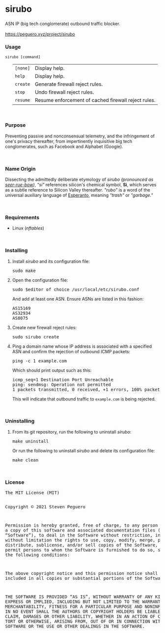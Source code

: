 <h1>sirubo</h1>
<p style="line-height: 165%;">ASN IP (big tech conglomerate) outbound traffic blocker.</p>
<a href="https://peguero.xyz/project/sirubo">https://peguero.xyz/project/sirubo</a>

<br>
<h3>Usage</h3>

<code>sirubo [command]</code>
<br>

<ol>
<table style="width: 100%;">
<tr>
	<td><code>[none]</code></td>
	<td>Display help.</td>
</tr>
<tr>
	<td><code>help</code></td>
	<td>Display help.</td>
</tr>
<tr>
	<td><code>create</code></td>
	<td>Generate firewall reject rules.</td>
</tr>
<tr>
	<td><code>stop</code></td>
	<td>Undo firewall reject rules.</td>
</tr>
<tr>
	<td><code>resume</code></td>
	<td>Resume enforcement of cached firewall reject rules.</td>
</tr>
</table>
</ol>

<br>
<h3>Purpose</h3>

<p>
Preventing passive and nonconsensual telemetry, and the infringement of one's privacy thereafter, from impertinently inquisitive big tech conglomerates, such as Facebook and Alphabet (Google).
</p>

<br>
<h3>Name Origin</h3>
<p>
Dissecting the admittedly deliberate etymology of <i>sirubo (pronounced as <u>seer-rue-bow</u>)</i>, <i>"si"</i> references silicon's chemical symbol, <b>Si</b>, which serves as a subtle reference to Silicon Valley thereafter. <i>"rubo"</i> is a word of the universal auxiliary language of <a href="https://wikipedia.org/wiki/Esperanto">Esperanto</a>, meaning <i>"trash"</i> or <i>"garbage."</i>
</p>

<br>
<h3>Requirements</h3>
<ul>
<li>Linux (<i>nftables</i>)</li>
</ul>

<br>
<h3>Installing</h3>
<ol>
<li>Install <i>sirubo</i> and its configuration file:</li>

<pre>
sudo make
</pre>

<li>Open the configuration file:</li>

<pre>
sudo $editor_of_choice /usr/local/etc/sirubo.conf
</pre>

<p>And add at least one ASN. Ensure ASNs are listed in this fashion:</p>

<pre>
AS15169
AS32934
AS8075
</pre>

<li>Create new firewall reject rules:</li>

<pre>
sudo sirubo create
</pre>

<li>Ping a domain name whose IP address is associated with a specified ASN and confirm the rejection of outbound ICMP packets:</li>

<pre>
ping -c 1 example.com
</pre>

<p>Which should print output such as this:</p>

<pre>
icmp_seq=1 Destination Port Unreachable
ping: sendmsg: Operation not permitted
1 packets transmitted, 0 received, +1 errors, 100% packet loss, time 0m
</pre>

<p>This will indicate that outbound traffic to <code>example.com</code> is being rejected.</p>

</ol>

<br>
<h3>Uninstalling</h3>

<ol>
<li>From its git repository, run the following to uninstall <i>sirubo</i>:

<pre>
make uninstall
</pre>

<p>Or run the following to uninstall <i>sirubo</i> and delete its configuration file:</p>

<pre>
make clean
</pre>
</ol>

<br>
<h3>License</h3>
<pre>
The MIT License (MIT)

Copyright © 2021 Steven Peguero

Permission is hereby granted, free of charge, to any person obtaining a copy of this software and associated documentation files (the “Software”), to deal in the Software without restriction, including without limitation the rights to use, copy, modify, merge, publish, distribute, sublicense, and/or sell copies of the Software, and to permit persons to whom the Software is furnished to do so, subject to the following conditions:

The above copyright notice and this permission notice shall be included in all copies or substantial portions of the Software.

THE SOFTWARE IS PROVIDED “AS IS”, WITHOUT WARRANTY OF ANY KIND, EXPRESS OR IMPLIED, INCLUDING BUT NOT LIMITED TO THE WARRANTIES OF MERCHANTABILITY, FITNESS FOR A PARTICULAR PURPOSE AND NONINFRINGEMENT. IN NO EVENT SHALL THE AUTHORS OR COPYRIGHT HOLDERS BE LIABLE FOR ANY CLAIM, DAMAGES OR OTHER LIABILITY, WHETHER IN AN ACTION OF CONTRACT, TORT OR OTHERWISE, ARISING FROM, OUT OF OR IN CONNECTION WITH THE SOFTWARE OR THE USE OR OTHER DEALINGS IN THE SOFTWARE.
</pre>

